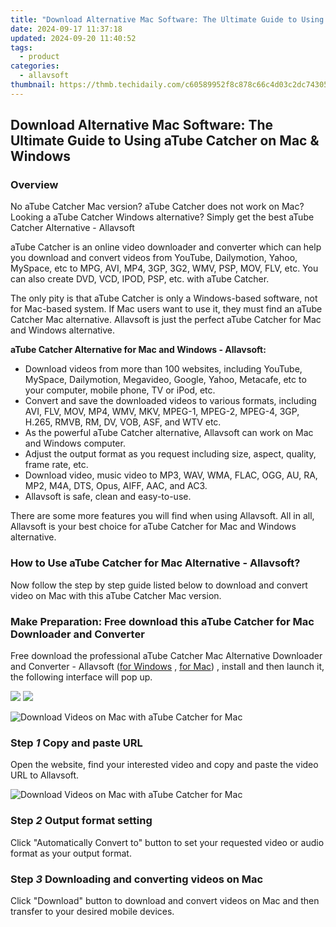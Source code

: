 ```yaml
---
title: "Download Alternative Mac Software: The Ultimate Guide to Using aTube Catcher on Mac & Windows"
date: 2024-09-17 11:37:18
updated: 2024-09-20 11:40:52
tags:
  - product
categories:
  - allavsoft
thumbnail: https://thmb.techidaily.com/c60589952f8c878c66c4d03c2dc7430570638a52b8139e832f43c3d01160d93d.png
---
```


## Download Alternative Mac Software: The Ultimate Guide to Using aTube Catcher on Mac & Windows

### Overview

No aTube Catcher Mac version? aTube Catcher does not work on Mac? Looking a aTube Catcher Windows alternative? Simply get the best aTube Catcher Alternative - Allavsoft

aTube Catcher is an online video downloader and converter which can help you download and convert videos from YouTube, Dailymotion, Yahoo, MySpace, etc to MPG, AVI, MP4, 3GP, 3G2, WMV, PSP, MOV, FLV, etc. You can also create DVD, VCD, IPOD, PSP, etc. with aTube Catcher.

The only pity is that aTube Catcher is only a Windows-based software, not for Mac-based system. If Mac users want to use it, they must find an aTube Catcher Mac alternative. Allavsoft is just the perfect aTube Catcher for Mac and Windows alternative.

**aTube Catcher Alternative for Mac and Windows - Allavsoft:**

* Download videos from more than 100 websites, including YouTube, MySpace, Dailymotion, Megavideo, Google, Yahoo, Metacafe, etc to your computer, mobile phone, TV or iPod, etc.
* Convert and save the downloaded videos to various formats, including AVI, FLV, MOV, MP4, WMV, MKV, MPEG-1, MPEG-2, MPEG-4, 3GP, H.265, RMVB, RM, DV, VOB, ASF, and WTV etc.
* As the powerful aTube Catcher alternative, Allavsoft can work on Mac and Windows computer.
* Adjust the output format as you request including size, aspect, quality, frame rate, etc.
* Download video, music video to MP3, WAV, WMA, FLAC, OGG, AU, RA, MP2, M4A, DTS, Opus, AIFF, AAC, and AC3.
* Allavsoft is safe, clean and easy-to-use.

There are some more features you will find when using Allavsoft. All in all, Allavsoft is your best choice for aTube Catcher for Mac and Windows alternative.

### How to Use aTube Catcher for Mac Alternative - Allavsoft?

Now follow the step by step guide listed below to download and convert video on Mac with this aTube Catcher Mac version.

### Make Preparation: Free download this aTube Catcher for Mac Downloader and Converter

Free download the professional aTube Catcher Mac Alternative Downloader and Converter - Allavsoft ([for Windows](https://tools.techidaily.com/allavsoft/products/) , [for Mac](https://tools.techidaily.com/allavsoft/products/)) , install and then launch it, the following interface will pop up.

[![](https://www.allavsoft.com/how-to/../images/how-to/free-download-win.jpg)](https://tools.techidaily.com/allavsoft/products/) [![](https://www.allavsoft.com/how-to/../images/how-to/free-download-mac.jpg)](https://tools.techidaily.com/allavsoft/products/)

![Download Videos on Mac with aTube Catcher for Mac](https://www.allavsoft.com/how-to/../images/allavsoft/screen-shot-600.jpg)

### Step _1_ Copy and paste URL

Open the website, find your interested video and copy and paste the video URL to Allavsoft.

![Download Videos on Mac with aTube Catcher for Mac](https://www.allavsoft.com/how-to/../images/how-to/atube-catcher-mac/atube-catcher-for-mac.jpg)

### Step _2_ Output format setting

Click "Automatically Convert to" button to set your requested video or audio format as your output format.

### Step _3_ Downloading and converting videos on Mac

Click "Download" button to download and convert videos on Mac and then transfer to your desired mobile devices.

<ins class="adsbygoogle"
     style="display:block"
     data-ad-format="autorelaxed"
     data-ad-client="ca-pub-7571918770474297"
     data-ad-slot="1223367746"></ins>



<ins class="adsbygoogle"
     style="display:block"
     data-ad-client="ca-pub-7571918770474297"
     data-ad-slot="8358498916"
     data-ad-format="auto"
     data-full-width-responsive="true"></ins>
